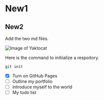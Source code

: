 # New1
## New2
Add the two md files.

![Image of Yaktocat](https://octodex.github.com/images/yaktocat.png)

Here is the command to initiialize a respoitory.
```
git init
```

- [x] Turn on GitHub Pages
- [ ] Outline my portfolio
- [ ] Introduce myself to the world
- [ ] My todo list
